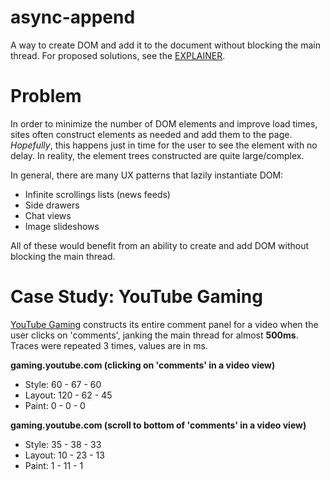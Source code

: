 # async-append
A way to create DOM and add it to the document without blocking the main thread. For proposed solutions, see the [EXPLAINER](EXPLAINER.md).

# Problem
In order to minimize the number of DOM elements and improve load times, sites often construct elements as needed and add them to the page. _Hopefully_, this happens just in time for the user to see the element with no delay. In reality, the element trees constructed are quite large/complex.

In general, there are many UX patterns that lazily instantiate DOM:

- Infinite scrollings lists (news feeds)
- Side drawers
- Chat views
- Image slideshows

All of these would benefit from an ability to create and add DOM without blocking the main thread.

# Case Study: YouTube Gaming
[YouTube Gaming](gaming.youtube.com) constructs its entire comment panel for a video when the user clicks on 'comments', janking the main thread for almost __500ms__. Traces were repeated 3 times, values are in ms.

__gaming.youtube.com (clicking on 'comments' in a video view)__
- Style: 60 - 67 - 60
- Layout: 120 - 62 - 45
- Paint: 0 - 0 - 0

__gaming.youtube.com (scroll to bottom of 'comments' in a video view)__
- Style: 35 - 38 - 33
- Layout: 10 - 23 - 13
- Paint: 1 - 11 - 1


